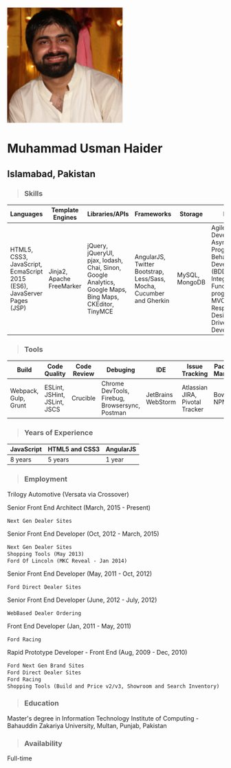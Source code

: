 ![Muhammad Usman Haider](resources/img/2521723.png "Muhammad Usman Haider")

# Muhammad Usman Haider
## Islamabad, Pakistan

> ### Skills

<table>
	<thead>
		<tr>
			<th>Languages</th>
			<th>Template Engines</th>
			<th>Libraries/APIs</th>
			<th>Frameworks</th>
			<th>Storage</th>
			<th>Paradigms</th>
			<th>Platforms</th>
			<th>Backend Familiarity</th>
		</tr>		
	</thead>
	<tbody>
		<tr>
			<td>HTML5, CSS3, JavaScript, EcmaScript 2015 (ES6), JavaServer Pages (JSP)</td>
			<td>Jinja2, Apache FreeMarker</td>
			<td>jQuery, jQueryUI, pjax, lodash, Chai, Sinon, Google Analytics, Google Maps, Bing Maps, CKEditor, TinyMCE</td>
			<td>AngularJS, Twitter Bootstrap, Less/Sass, Mocha, Cucumber and Gherkin</td>
			<td>MySQL, MongoDB</td>
			<td>Agile Software Development, Asynchronous Programming, Behavior-driven Development (BDD), Continuous Integration, Functional programming, MVC/MV*, Responsive Web Design, Test Driven Development(TDD)</td>
			<td>Windows</td>
			<td>NodeJS, Python, Java, PHP</td>
		</tr>
	</tbody>
</table>

> ### Tools

<table>
	<thead>
		<tr>
			<th>Build</th>
			<th>Code Quality</th>
			<th>Code Review</th>
			<th>Debuging</th>
			<th>IDE</th>
			<th>Issue Tracking</th>
			<th>Package Manager</th>
			<th>Project Management/Wiki</th>
			<th>Project Scaffolding</th>
			<th>Transpilation</th>
			<th>Version Control</th>
		</tr>
	</thead>
	<tbody>
		<tr>
			<td>Webpack, Gulp, Grunt</td>
			<td>ESLint, JSHint, JSLint, JSCS</td>
			<td>Crucible</td>
			<td>Chrome DevTools, Firebug, Browsersync, Postman</td>
			<td>JetBrains WebStorm</td>
			<td>Atlassian JIRA, Pivotal Tracker</td>
			<td>Bower, NPM</td>
			<td>Google Docs, Confluence</td>
			<td>YEOMAN</td>
			<td>Babel</td>
			<td>Git, Subversion</td>
		</tr>
	</tbody>
</table>

> ### Years of Experience

<table>
	<thead>
		<tr>
			<th>JavaScript</th>
			<th>HTML5 and CSS3</th>
			<th>AngularJS</th>
		</tr>
	</thead>
	<tbody>
		<tr>
			<td>8 years</td>
			<td>5 years</td>
			<td>1 year</td>
		</tr>
	</tbody>
</table>

> ### Employment

Trilogy Automotive (Versata via Crossover)

Senior Front End Architect (March, 2015 - Present)

    Next Gen Dealer Sites

Senior Front End Developer (Oct, 2012 - March, 2015)

    Next Gen Dealer Sites
    Shopping Tools (May 2013)
    Ford Of Lincoln (MKC Reveal - Jan 2014)

Senior Front End Developer (May, 2011 - Oct, 2012)

    Ford Direct Dealer Sites

Senior Front End Developer (June, 2012 - July, 2012)

    WebBased Dealer Ordering

Front End Developer (Jan, 2011 - May, 2011)

    Ford Racing
    
Rapid Prototype Developer - Front End (Aug, 2009 - Dec, 2010)

    Ford Next Gen Brand Sites
    Ford Direct Dealer Sites
    Ford Racing
    Shopping Tools (Build and Price v2/v3, Showroom and Search Inventory)    

> ### Education

Master's degree in Information Technology
Institute of Computing - Bahauddin Zakariya University, Multan, Punjab, Pakistan

> ### Availability

Full-time